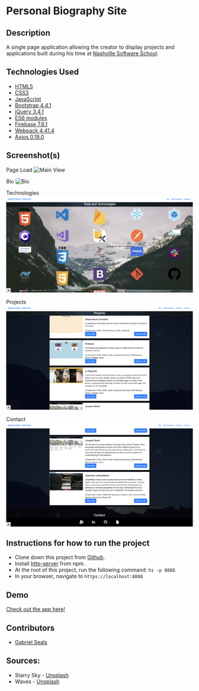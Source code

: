 # Personal Biography Site


## Description

A single page application allowing the creator to display projects and applications built during his time at [Nashville Software School](http://nashvillesoftwareschool.com/).

## Technologies Used

* [HTML5](https://html.spec.whatwg.org/multipage/)
* [CSS3](https://www.w3.org/Style/CSS/Overview.en.html)
* [JavaScript](https://www.javascript.com/)
* [Bootstrap 4.4.1](https://getbootstrap.com/)
* [jQuery 3.4.1](https://jquery.com/)
* [ES6 modules](https://developer.mozilla.org/en-US/docs/Web/JavaScript/Guide/Modules)
* [Firebase 7.6.1](https://firebase.google.com/)
* [Webpack 4.41.4](https://webpack.js.org/)
* [Axios 0.19.0](https://www.npmjs.com/package/axios)

## Screenshot(s)

Page Load
![Main View](https://raw.githubusercontent.com/gseals/personal-bio-site/master/screenshots/intro2.png)

Bio
![Bio](https://raw.githubusercontent.com/gseals/personal-bio-site/master/screenshots/bio3.png)

Technologies
![Technologies](https://raw.githubusercontent.com/gseals/personal-bio-site/master/screenshots/tech3.png)

Projects
![Projects](https://raw.githubusercontent.com/gseals/personal-bio-site/master/screenshots/proj3.png)

Contact
![Contact](https://raw.githubusercontent.com/gseals/personal-bio-site/master/screenshots/contact2.png)

## Instructions for how to run the project

* Clone down this project from [Github](https://github.com/gseals/personal-bio-site).
* Install [http-server](https://www.npmjs.com/package/http-server) from npm.
* At the root of this project, run the following command: `hs -p 8888`.
* In your browser, navigate to `https://localhost:8888`

## Demo

[Check out the app here!](https://personal-bio-site-f8721.firebaseapp.com)

## Contributors

* [Gabriel Seals](https://github.com/gseals)

## Sources:
* Starry Sky - [Unsplash](https://unsplash.com/photos/uWR7D6L8bU8)
* Waves - [Unsplash](https://unsplash.com/photos/cEeEtjedNls)